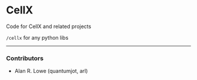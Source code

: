 # CellX

Code for CellX and related projects

`/cellx` for any python libs  

---

### Contributors
* Alan R. Lowe (quantumjot, arl)
